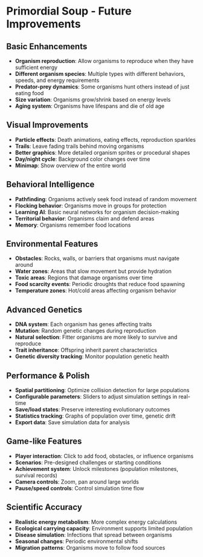 # Primordial Soup - Future Improvements

## Basic Enhancements
- **Organism reproduction**: Allow organisms to reproduce when they have sufficient energy
- **Different organism species**: Multiple types with different behaviors, speeds, and energy requirements
- **Predator-prey dynamics**: Some organisms hunt others instead of just eating food
- **Size variation**: Organisms grow/shrink based on energy levels
- **Aging system**: Organisms have lifespans and die of old age

## Visual Improvements
- **Particle effects**: Death animations, eating effects, reproduction sparkles
- **Trails**: Leave fading trails behind moving organisms
- **Better graphics**: More detailed organism sprites or procedural shapes
- **Day/night cycle**: Background color changes over time
- **Minimap**: Show overview of the entire world

## Behavioral Intelligence
- **Pathfinding**: Organisms actively seek food instead of random movement
- **Flocking behavior**: Organisms move in groups for protection
- **Learning AI**: Basic neural networks for organism decision-making
- **Territorial behavior**: Organisms claim and defend areas
- **Memory**: Organisms remember food locations

## Environmental Features
- **Obstacles**: Rocks, walls, or barriers that organisms must navigate around
- **Water zones**: Areas that slow movement but provide hydration
- **Toxic areas**: Regions that damage organisms over time
- **Food scarcity events**: Periodic droughts that reduce food spawning
- **Temperature zones**: Hot/cold areas affecting organism behavior

## Advanced Genetics
- **DNA system**: Each organism has genes affecting traits
- **Mutation**: Random genetic changes during reproduction
- **Natural selection**: Fitter organisms are more likely to survive and reproduce
- **Trait inheritance**: Offspring inherit parent characteristics
- **Genetic diversity tracking**: Monitor population genetic health

## Performance & Polish
- **Spatial partitioning**: Optimize collision detection for large populations
- **Configurable parameters**: Sliders to adjust simulation settings in real-time
- **Save/load states**: Preserve interesting evolutionary outcomes
- **Statistics tracking**: Graphs of population over time, genetic drift
- **Export data**: Save simulation data for analysis

## Game-like Features
- **Player interaction**: Click to add food, obstacles, or influence organisms
- **Scenarios**: Pre-designed challenges or starting conditions
- **Achievement system**: Unlock milestones (population milestones, survival records)
- **Camera controls**: Zoom, pan around large worlds
- **Pause/speed controls**: Control simulation time flow

## Scientific Accuracy
- **Realistic energy metabolism**: More complex energy calculations
- **Ecological carrying capacity**: Environment supports limited population
- **Disease simulation**: Infections that spread between organisms
- **Seasonal changes**: Periodic environmental shifts
- **Migration patterns**: Organisms move to follow food sources